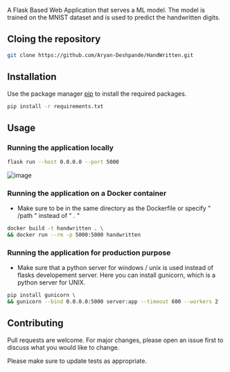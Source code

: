 A Flask Based Web Application that serves a ML model. 
The model is trained on the MNIST dataset and is used to predict the handwritten digits.

## Cloing the repository
```bash
git clone https://github.com/Aryan-Deshpande/HandWritten.git
```

## Installation

Use the package manager [pip](https://pip.pypa.io/en/stable/) to install the required packages.

```bash
pip install -r requirements.txt
```

## Usage
### Running the application locally

```sh
flask run --host 0.0.0.0 --port 5000
```
![image](hhttps://cdn.discordapp.com/attachments/835750351621718030/1032880918777573406/unknown.png)

### Running the application on a Docker container

- Make sure to be in the same directory as the Dockerfile or specify " /path " instead of " . "
```sh
docker build -t handwritten . \ 
&& docker run --rm -p 5000:5000 handwritten
```

### Running the application for production purpose
- Make sure that a python server for windows / unix is used instead of flasks developement server. Here you can install gunicorn, which is a python server for UNIX.
```sh
pip install gunicorn \
&& gunicorn --bind 0.0.0.0:5000 server:app --timeout 600 --workers 2
```

## Contributing
Pull requests are welcome. For major changes, please open an issue first to discuss what you would like to change.

Please make sure to update tests as appropriate.

